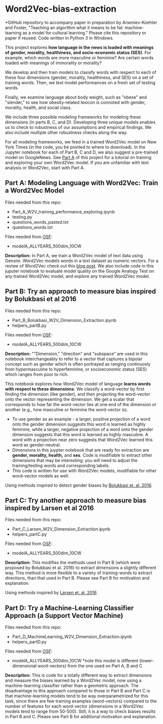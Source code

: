# Word2Vec-bias-extraction

*GitHub repository to accompany paper in preparation by Arseniev-Koehler and Foster, "Teaching an algorithm what it means to be fat: machine-learning as a model for cultural learning." Please cite this repository or paper if reused. Code written in Python 3 in Windows. 

This project explores **how language in the news is loaded with meanings of gender, morality, healthiness, and socio-economic status (SES)**. For example, which words are more masculine or feminine? Are certain words loaded with meanings of immorality or morality? 

We develop and then train models to classify words with respect to each of these four dimensions (gender, morality, healthiness, and SES) on a set of training words. Then, we test model performances on a fresh set of testing words. 

Finally, we examine language about body weight, such as "obese" and "slender,"  to see how obesity-related lexicon is connoted with gender, morality, health, and social class. 

We include three possible modeling frameworks for modeling these dimensions (in parts B, C, and D). Developing three unique models enables us to check to robustness of our assumptions and empirical findings. We also include multiple other robustness checks along the way. 

For all modeling frameworks, we feed in a trained Word2Vec model on New York Times (in the code, you be pointed to where to download). In the Jupyter notebook for each of Part B, C and D, we also suggest a pre-trained model on GoogleNews. See [Part A](https://github.com/arsena-k/Word2Vec-bias-extraction) of this project for a tutorial on training and exploring your own Word2Vec model. If you are unfamiliar with text analysis or Word2Vec, start with Part A. 

## Part A:  Modeling Language with Word2Vec: Train a Word2Vec Model
Files needed from this repo:
* Part_A_W2V_training_performance_exploring.ipynb
* testing.py
* questions_words_pasted.txt
* questions_words.txt

Files needed from [OSF](https://osf.io/jvarx/files/):
* modelA_ALLYEARS_500dim_10CW

**Description:** In Part A, we train a Word2Vec model of text data using Gensim.  Word2Vec models words in a text dataset as numeric vectors. For a review of Word2Vec check out this [blog post](http://mccormickml.com/2016/04/19/word2vec-tutorial-the-skip-gram-model/). We also include code in this juputer notebook to evaluate model quality on the Google Analogy Test on any trained Word2Vec model, and explore any trained Word2Vec model.

## Part B: Try an approach to measure bias inspired by Bolukbasi et al 2016
Files needed from this repo:
* Part_B_Bolukbasi_W2V_Dimension_Extraction.ipynb
* helpers_partB.py

Files needed from [OSF](https://osf.io/jvarx/files/):
 * modelA_ALLYEARS_500dim_10CW


**Description:** ""Dimension," "direction" and "subspace" are used in this notebook interchangeably to refer to a vector that captures a bipolar concept such as gender which is often portrayed as ranging continuosly from hypermasculine to hyperfeminine, or socioeconomic status (SES) which ranges from poor to rich. 

This notebook explores how Word2Vec model of language **learns words with respect to these dimensions.** We classify a word-vector by first finding the dimension (like gender), and then projecting the word-vector onto the vector representing the dimension. We get a scalar that corresponds to how far the word-vector lies at one end of the dimension or another (e.g., how masculine or feminine the word-vector is).
* To use gender as an example - a larger, positive projection of a word onto the gender dimension suggests this word is learned as highly feminine, while a larger, negative projection of a word onto the gender dimension suggests that this word is learned as highly masculine. A word with a projection near zero suggests that Word2Vec learned this word as gender-neutral. 
* Dimensions in this juypter notebook that are ready for extraction are **gender, morality, health,** and **ses**. Code is modifiable to extract other dimensions that may be interesting: you will need to adjust the training/testing words and corresponding labels. 
* This code is written for use with Word2Vec models, modifiable for other word-vector models as well. 

Using methods inspired to detect gender biases by [Bolukbasi et. al. 2016](https://arxiv.org/abs/1607.06520).

## Part C: Try another approach to measure bias inspired by Larsen et al 2016
Files needed from this repo:
* Part_C_Larsen_W2V_Dimension_Extraction.ipynb
* helpers_partC.py

Files needed from [OSF](https://osf.io/jvarx/files/):
 * modelA_ALLYEARS_500dim_10CW

**Description:** This modifies the methods used in Part B (which were proposed by Bolukbasi et al. 2016) to extract dimensions a slightly different way. This method is more flexible to a variety of training-words to extract directions, than that used in Part B. Please see Part B for motivation and explanation. 

Using methods inspired by [Larsen et. al. 2016](https://arxiv.org/abs/1512.09300?context=cs)

## Part D: Try a Machine-Learning Classifier Approach (a Support Vector Machine)
Files needed from this repo:
* Part_D_MachineLearning_W2V_Dimension_Extraction.ipynb
* helpers_partD.py

Files needed from [OSF](https://osf.io/jvarx/files/):
 * modelA_ALLYEARS_300dim_10CW     *note this model is different (lower-dimensional word-vectors) from the one used on Part A, B and C

**Description:** This is code for a totally different way to extract dimensions and measure the biases learned by a Word2Vec model, now using a machine-learning classifier rather than a geometric approach. The disadvantage to this approach compared to those in Part B and Part C is that machine-learning models tend to be way overparametrized for this task, since there are few training examples (word-vectors) compared to the number of features for each word-vector (dimensions in a Word2Vec models tend to range from 50-500). Still, it is a way to check biases results in Part B and C. Please see Part B for additional motivation and explanation. 




